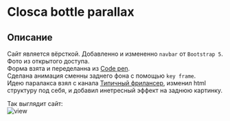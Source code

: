 # Closca bottle parallax

## Описание
Сайт является вёрсткой. Добавленно и измененно `navbar` от `Bootstrap 5`.   
Фото из открытого доступа.     
Форма взята и переделанна из [Code pen](https://codepen.io/soufiane-khalfaoui-hassani/pen/LYpPWda).   
Сделана анимация сменны заднего фона с помощью `key frame`.   
Идею паралакса взял с канала [Типичный фрилансер](https://www.youtube.com/watch?v=uyBCzC7TIZg&list=PLlv1kZYowcmDJ98BmoWI7gfsq6aQUQ5aF&index=6), изменил html структуру под себя, и добавил инетресный эффект на заднюю картинку.

Так выглядит сайт:  
![view](https://live.staticflickr.com/65535/52032606457_8853034408_h.jpg)
